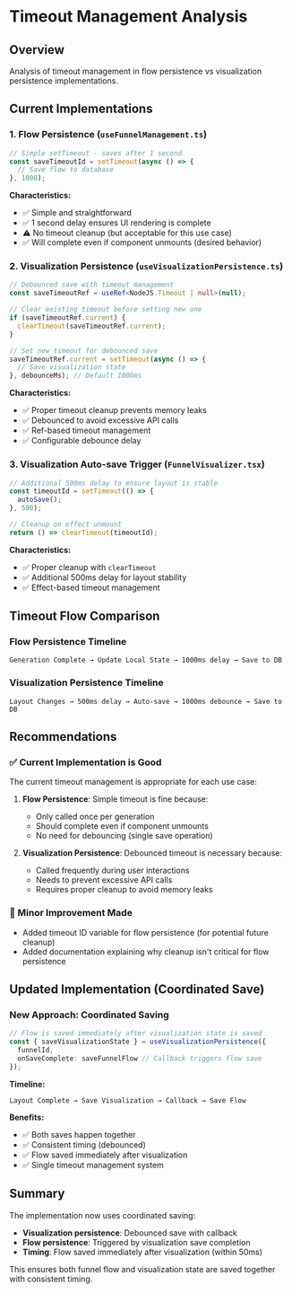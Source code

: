 # Timeout Management Analysis

## Overview
Analysis of timeout management in flow persistence vs visualization persistence implementations.

## Current Implementations

### 1. Flow Persistence (`useFunnelManagement.ts`)
```typescript
// Simple setTimeout - saves after 1 second
const saveTimeoutId = setTimeout(async () => {
  // Save flow to database
}, 1000);
```

**Characteristics:**
- ✅ Simple and straightforward
- ✅ 1 second delay ensures UI rendering is complete
- ⚠️ No timeout cleanup (but acceptable for this use case)
- ✅ Will complete even if component unmounts (desired behavior)

### 2. Visualization Persistence (`useVisualizationPersistence.ts`)
```typescript
// Debounced save with timeout management
const saveTimeoutRef = useRef<NodeJS.Timeout | null>(null);

// Clear existing timeout before setting new one
if (saveTimeoutRef.current) {
  clearTimeout(saveTimeoutRef.current);
}

// Set new timeout for debounced save
saveTimeoutRef.current = setTimeout(async () => {
  // Save visualization state
}, debounceMs); // Default 1000ms
```

**Characteristics:**
- ✅ Proper timeout cleanup prevents memory leaks
- ✅ Debounced to avoid excessive API calls
- ✅ Ref-based timeout management
- ✅ Configurable debounce delay

### 3. Visualization Auto-save Trigger (`FunnelVisualizer.tsx`)
```typescript
// Additional 500ms delay to ensure layout is stable
const timeoutId = setTimeout(() => {
  autoSave();
}, 500);

// Cleanup on effect unmount
return () => clearTimeout(timeoutId);
```

**Characteristics:**
- ✅ Proper cleanup with `clearTimeout`
- ✅ Additional 500ms delay for layout stability
- ✅ Effect-based timeout management

## Timeout Flow Comparison

### Flow Persistence Timeline
```
Generation Complete → Update Local State → 1000ms delay → Save to DB
```

### Visualization Persistence Timeline
```
Layout Changes → 500ms delay → Auto-save → 1000ms debounce → Save to DB
```

## Recommendations

### ✅ Current Implementation is Good
The current timeout management is appropriate for each use case:

1. **Flow Persistence**: Simple timeout is fine because:
   - Only called once per generation
   - Should complete even if component unmounts
   - No need for debouncing (single save operation)

2. **Visualization Persistence**: Debounced timeout is necessary because:
   - Called frequently during user interactions
   - Needs to prevent excessive API calls
   - Requires proper cleanup to avoid memory leaks

### 🔧 Minor Improvement Made
- Added timeout ID variable for flow persistence (for potential future cleanup)
- Added documentation explaining why cleanup isn't critical for flow persistence

## Updated Implementation (Coordinated Save)

### New Approach: Coordinated Saving
```typescript
// Flow is saved immediately after visualization state is saved
const { saveVisualizationState } = useVisualizationPersistence({ 
  funnelId,
  onSaveComplete: saveFunnelFlow // Callback triggers flow save
});
```

**Timeline:**
```
Layout Complete → Save Visualization → Callback → Save Flow
```

**Benefits:**
- ✅ Both saves happen together
- ✅ Consistent timing (debounced)
- ✅ Flow saved immediately after visualization
- ✅ Single timeout management system

## Summary

The implementation now uses coordinated saving:

- **Visualization persistence**: Debounced save with callback
- **Flow persistence**: Triggered by visualization save completion
- **Timing**: Flow saved immediately after visualization (within 50ms)

This ensures both funnel flow and visualization state are saved together with consistent timing.
